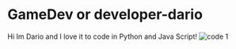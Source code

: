 # GameDev or developer-dario
Hi Im Dario and I love it to code in Python and Java Script!
![code 1](https://user-images.githubusercontent.com/80775077/144707060-0b7e728a-ee39-459b-8afa-9357e2495ee8.jpg)


